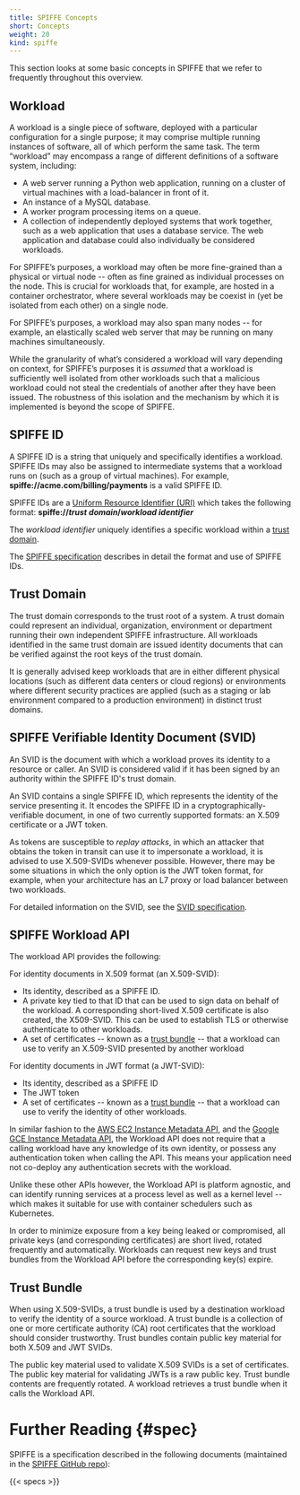 ```yaml
---
title: SPIFFE Concepts
short: Concepts
weight: 20
kind: spiffe
---
```


This section looks at some basic concepts in SPIFFE that we refer to frequently throughout this overview.

## Workload

A workload is a single piece of software, deployed with a particular configuration for a single purpose; it may comprise multiple running instances of software, all of which perform the same task. The term “workload” may encompass a range of different definitions of a software system, including:

* A web server running a Python web application, running on a cluster of virtual machines with a load-balancer in front of it.  
* An instance of a MySQL database.  
* A worker program processing items on a queue.  
* A collection of independently deployed systems that work together, such as a web application that uses a database service. The web application and database could also individually be considered workloads.

For SPIFFE’s purposes, a workload may often be more fine-grained than a physical or virtual node -- often as fine grained as individual processes on the node. This is crucial for workloads that, for example, are hosted in a container orchestrator, where several workloads may be coexist in (yet be isolated from each other) on a single node.

For SPIFFE’s purposes, a workload may also span many nodes -- for example, an elastically scaled web server that may be running on many machines simultaneously.

While the granularity of what’s considered a workload will vary depending on context, for SPIFFE’s purposes it is _assumed_ that a workload is sufficiently well isolated from other workloads such that a malicious workload could not steal the credentials of another after they have been issued. The robustness of this isolation and the mechanism by which it is implemented is beyond the scope of SPIFFE.

## SPIFFE ID

A SPIFFE ID is a string that uniquely and specifically identifies a workload. SPIFFE IDs may also be assigned to intermediate systems that a workload runs on (such as a group of virtual machines). For example, **spiffe://acme.com/billing/payments** is a valid SPIFFE ID.

SPIFFE IDs are a [Uniform Resource Identifier (URI)](https://tools.ietf.org/html/rfc3986) which takes the following format: **spiffe://_trust domain_/_workload identifier_**

The _workload identifier_ uniquely identifies a specific workload within a [trust domain](#trust-domain).

The [SPIFFE specification](https://github.com/spiffe/spiffe/blob/master/standards/SPIFFE.md) describes in detail the format and use of SPIFFE IDs.

## Trust Domain

The trust domain corresponds to the trust root of a system. A trust domain could represent an individual, organization, environment or department running their own independent SPIFFE infrastructure. All workloads identified in the same trust domain are issued identity documents that can be verified against the root keys of the trust domain.

It is generally advised keep workloads that are in either different physical locations (such as different data centers or cloud regions) or environments where different security practices are applied (such as a staging or lab environment compared to a production environment) in distinct trust domains.

## SPIFFE Verifiable Identity Document (SVID)

An SVID is the document with which a workload proves its identity to a resource or caller. An SVID is considered valid if it has been signed by an authority within the SPIFFE ID's trust domain. 

An SVID contains a single SPIFFE ID, which represents the identity of the service presenting it. It encodes the SPIFFE ID in a cryptographically-verifiable document, in one of two currently supported formats: an X.509 certificate or a JWT token. 

As tokens are susceptible to _replay attacks_, in which an attacker that obtains the token in transit can use it to impersonate a workload, it is advised to use X.509-SVIDs whenever possible. However, there may be some situations in which the only option is the JWT token format, for example, when your architecture has an L7 proxy or load balancer between two workloads.

For detailed information on the SVID, see the [SVID specification](https://github.com/spiffe/spiffe/blob/master/standards/X509-SVID.md).

## SPIFFE Workload API

The workload API provides the following:

For identity documents in X.509 format (an X.509-SVID):

* Its identity, described as a SPIFFE ID.  
* A private key tied to that ID that can be used to sign data on behalf of the workload. A corresponding short-lived X.509 certificate is also created, the X509-SVID. This can be used to establish TLS or otherwise authenticate to other workloads.  
* A set of certificates -- known as a [trust bundle](#trust-bundle) -- that a workload can use to verify an X.509-SVID presented by another workload

For identity documents in JWT format (a JWT-SVID): 

* Its identity, described as a SPIFFE ID  
* The JWT token  
* A set of certificates -- known as a [trust bundle](#trust-bundle) -- that a workload can use to verify the identity of other workloads.    

In similar fashion to the [AWS EC2 Instance Metadata API](https://docs.aws.amazon.com/AWSEC2/latest/UserGuide/ec2-instance-metadata.html), and the [Google GCE Instance Metadata API](https://cloud.google.com/compute/docs/storing-retrieving-metadata), the Workload API does not require that a calling workload have any knowledge of its own identity, or possess any authentication token when calling the API. This means your application need not co-deploy any authentication secrets with the workload.

Unlike these other APIs however, the Workload API is platform agnostic, and can identify running services at a process level as well as a kernel level -- which makes it suitable for use with container schedulers such as Kubernetes.

In order to minimize exposure from a key being leaked or compromised, all private keys (and corresponding certificates) are short lived, rotated frequently and automatically. Workloads can request new keys and trust bundles from the Workload API before the corresponding key(s) expire.

## Trust Bundle 

When using X.509-SVIDs, a trust bundle is used by a destination workload to verify the identity of a source workload. A trust bundle is a collection of one or more certificate authority (CA) root certificates that the workload should consider trustworthy. Trust bundles contain public key material for both X.509 and JWT SVIDs. 

The public key material used to validate X.509 SVIDs is a set of certificates. The public key material for validating JWTs is a raw public key. Trust bundle contents are frequently rotated. A workload retrieves a trust bundle when it calls the Workload API.

# Further Reading {#spec}

SPIFFE is a specification described in the following documents (maintained in the [SPIFFE GitHub repo](https://github.com/spiffe/spiffe)):

{{< specs >}}
